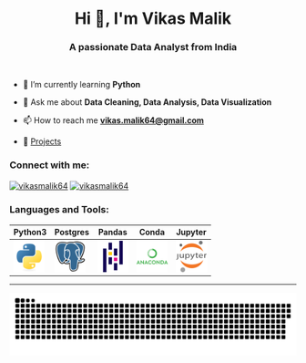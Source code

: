 <h1 align="center">Hi 👋, I'm Vikas Malik</h1>
<h3 align="center">A passionate Data Analyst from India</h3>

<div id="header" align="left">
  <img src="https://komarev.com/ghpvc/?username=Vikasmalik64&style=for-the-badge&color=orange" alt=""/>

- 🌱 I’m currently learning **Python**

- 💬 Ask me about **Data Cleaning, Data Analysis, Data Visualization**

- 📫 How to reach me **vikas.malik64@gmail.com**

- 📝 [Projects](https://github.com/VikasMalik64?tab=repositories)

<h3 align="left">Connect with me:</h3>
<p align="left">
<a href="https://linkedin.com/in/vikasmalik64" target="blank"><img align="center" src="https://cdn.jsdelivr.net/npm/simple-icons@3.0.1/icons/linkedin.svg" alt="vikasmalik64" height="30" width="40" /></a>
<a href="https://instagram.com/vikas.malik64" target="blank"><img align="center" src="https://cdn.jsdelivr.net/npm/simple-icons@3.0.1/icons/instagram.svg" alt="vikasmalik64" height="30" width="40" /></a>
</p>

<h3 align="left">Languages and Tools:</h3>
<p align="left"> 
 
| Python3 | Postgres | Pandas | Conda | Jupyter |
|----------|----------|----------|----------|----------|
|  <img src="https://github.com/devicons/devicon/blob/master/icons/python/python-original.svg" title="Python"  alt="Python" width="55" height="55"/> |  <img src="https://github.com/devicons/devicon/blob/master/icons/postgresql/postgresql-original.svg" title="pg" alt="pg" width="55" height="55"/> |  <img src="https://github.com/devicons/devicon/blob/master/icons/pandas/pandas-original.svg" title="Pandas" alt="Pandas" width="55" height="55"/> |<img src="https://github.com/devicons/devicon/blob/master/icons/anaconda/anaconda-original-wordmark.svg" title="Anaconda" alt="Conda" width="55" height="55"/>|<img src="https://github.com/devicons/devicon/blob/master/icons/jupyter/jupyter-original-wordmark.svg" title="Jupiter" alt="Jupiter" width="55" height="55"/>|


</div>

---

<p align="center">
 <img width="1000" src="Assets/github-snake.svg" alt="snake"/>
</p>
